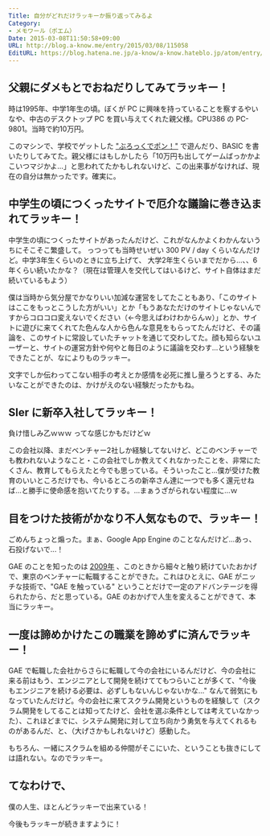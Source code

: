 ```yaml
---
Title: 自分がどれだけラッキーか振り返ってみるよ
Category:
- メモワール（ポエム）
Date: 2015-03-08T11:50:58+09:00
URL: http://blog.a-know.me/entry/2015/03/08/115058
EditURL: https://blog.hatena.ne.jp/a-know/a-know.hateblo.jp/atom/entry/8454420450087433353
---
```


## 父親にダメもとでおねだりしてみてラッキー！
時は1995年、中学1年生の頃。ぼくが PC に興味を持っていることを察するやいなや、中古のデスクトップ PC を買い与えてくれた親父様。CPU386 の PC-9801。当時で約10万円。

このマシンで、学校でゲットした ["ぶろっくでポン！"](http://homepage1.nifty.com/y-osumi/old_game/game/brpn/) で遊んだり、BASIC を書いたりしてみてた。親父様にはもしかしたら「10万円も出してゲームばっかかよこいつマジかよ...」と思われてたかもしれないけど、この出来事がなければ、現在の自分は無かったです。確実に。



<!-- more -->



## 中学生の頃につくったサイトで厄介な議論に巻き込まれてラッキー！
中学生の頃につくったサイトがあったんだけど、これがなんかよくわかんないうちにそこそこ繁盛して。
っつっても当時せいぜい 300 PV / day くらいなんだけど。中学3年生くらいのときに立ち上げて、 大学2年生くらいまでだから...、、6年くらい続いたかな？（現在は管理人を交代してはいるけど、サイト自体はまだ続いているもよう）


僕は当時から気分屋でかなりいい加減な運営をしてたこともあり、「このサイトはここをもっとこうした方がいい」とか「もうあなただけのサイトじゃないんですからコロコロ変えないでください（←今思えばわけわからんｗ）」とか、サイトに遊びに来てくれてた色んな人から色んな意見をもらってたんだけど、その議論を、このサイトに常設していたチャットを通じて交わしてた。顔も知らないユーザーと、サイトの運営方針や何やと毎日のように議論を交わす...という経験をできたことが、なによりものラッキー。


文字でしか伝わってこない相手の考えとか感情を必死に推し量ろうとする、みたいなことができたのは、かけがえのない経験だったかもね。


## SIer に新卒入社してラッキー！
負け惜しみ乙ｗｗｗ ってな感じかもだけどｗ


この会社以降、まだベンチャー2社しか経験してないけど、どこのベンチャーでも教われないようなこと・この会社でしか教えてくれなかったことを、非常にたくさん、教育してもらえたと今でも思っている。そういったこと...僕が受けた教育のいいところだけでも、今いるところの新卒さん達に一つでも多く還元せねば...と勝手に使命感を抱いてたりする。...まぁうざがられない程度に...ｗ


## 目をつけた技術がかなり不人気なもので、ラッキー！
ごめんちょっと煽った。まぁ、Google App Engine のことなんだけど...あっ、石投げないで...！


GAE のことを知ったのは [2009年](http://blog.a-know.me/entry/20090416/1239893516) 、このときから細々と触り続けていたおかげで、東京のベンチャーに転職することができた。これはひとえに、GAE がニッチな技術で、"GAE を触っている" ということだけで一定のアドバンテージを得られたから、だと思っている。GAE のおかげで人生を変えることができて、本当にラッキー。


## 一度は諦めかけたこの職業を諦めずに済んでラッキー！
GAE で転職した会社からさらに転職して今の会社にいるんだけど、今の会社に来る前はもう、エンジニアとして開発を続けててもつらいことが多くて、"今後もエンジニアを続ける必要は、必ずしもないんじゃないかな..." なんて弱気にもなっていたんだけど。今の会社に来てスクラム開発というものを経験して（スクラム開発をしてることは知ってたけど、会社を選ぶ条件としては考えていなかった）、これほどまでに、システム開発に対して立ち向かう勇気を与えてくれるものがあるんだ、と、（大げさかもしれないけど）感動した。


もちろん、一緒にスクラムを組める仲間がそこにいた、ということも抜きにしては語れない。なのでラッキー。


## てなわけで、
僕の人生、ほとんどラッキーで出来ている！


今後もラッキーが続きますように！
